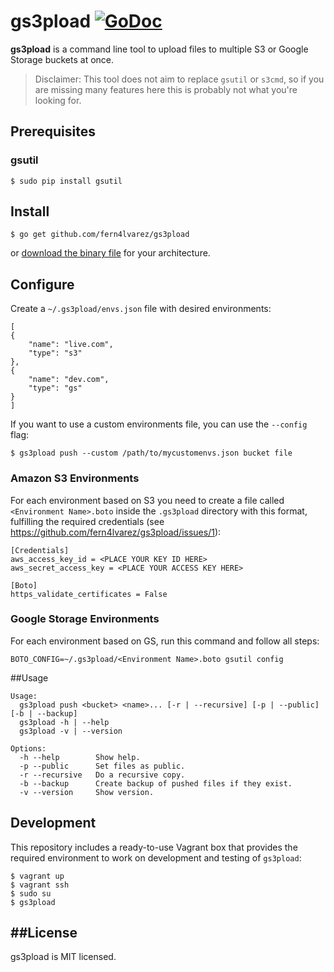 # gs3pload [![GoDoc](https://godoc.org/github.com/fern4lvarez/gs3pload?status.svg)](https://godoc.org/github.com/fern4lvarez/gs3pload)

**gs3pload** is a command line tool to upload files to multiple S3 or Google Storage buckets at once.
> Disclaimer: This tool does not aim to replace `gsutil` or `s3cmd`, so if you are missing many
> features here this is probably not what you're looking for.

Prerequisites
-------------

### gsutil

~~~
$ sudo pip install gsutil
~~~

Install
-------

~~~
$ go get github.com/fern4lvarez/gs3pload
~~~

or [download the binary file](http://gobuild.io/github.com/fern4lvarez/gs3pload) for your architecture.


Configure
---------

Create a `~/.gs3pload/envs.json` file with desired environments:

~~~
[
{
    "name": "live.com",
    "type": "s3"
},
{
    "name": "dev.com",
    "type": "gs"
}
]
~~~

If you want to use a custom environments file, you can use the `--config` flag:

~~~
$ gs3pload push --custom /path/to/mycustomenvs.json bucket file
~~~


### Amazon S3 Environments

For each environment based on S3 you need to create a file called `<Environment Name>.boto`
inside the `.gs3pload` directory with this format, fulfilling the required credentials (see https://github.com/fern4lvarez/gs3pload/issues/1):

~~~
[Credentials]
aws_access_key_id = <PLACE YOUR KEY ID HERE>
aws_secret_access_key = <PLACE YOUR ACCESS KEY HERE>

[Boto]
https_validate_certificates = False
~~~

### Google Storage Environments

For each environment based on GS, run this command and follow all steps:

~~~
BOTO_CONFIG=~/.gs3pload/<Environment Name>.boto gsutil config
~~~


##Usage

```
Usage:
  gs3pload push <bucket> <name>... [-r | --recursive] [-p | --public] [-b | --backup]
  gs3pload -h | --help
  gs3pload -v | --version

Options:
  -h --help        Show help.
  -p --public      Set files as public.
  -r --recursive   Do a recursive copy.
  -b --backup      Create backup of pushed files if they exist.
  -v --version     Show version.

```


## Development

This repository includes a ready-to-use Vagrant box that provides the required environment
to work on development and testing of `gs3pload`:

~~~
$ vagrant up
$ vagrant ssh
$ sudo su
$ gs3pload
~~~


##License
---------
gs3pload is MIT licensed.
